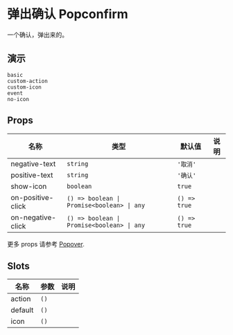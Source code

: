 # 弹出确认 Popconfirm
一个确认，弹出来的。
## 演示
```demo
basic
custom-action
custom-icon
event
no-icon
```

## Props
|名称|类型|默认值|说明|
|-|-|-|-|
|negative-text|`string`|`'取消'`||
|positive-text|`string`|`'确认'`||
|show-icon|`boolean`|`true`||
|on-positive-click|`() => boolean \| Promise<boolean> \| any`|`() => true`||
|on-negative-click|`() => boolean \| Promise<boolean> \| any`|`() => true`||

更多 props 请参考 [Popover](n-popover#Props).

## Slots
|名称|参数|说明|
|-|-|-|
|action|`()`||
|default|`()`||
|icon|`()`||